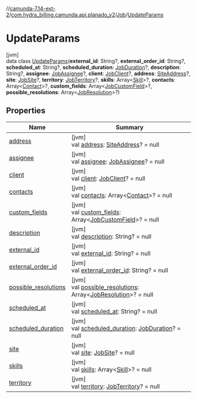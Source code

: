 //[camunda-7.14-ext-2](../../../../index.md)/[com.hydra_billing.camunda.api.planado_v2](../../index.md)/[Job](../index.md)/[UpdateParams](index.md)

# UpdateParams

[jvm]\
data class [UpdateParams](index.md)(**external_id**: String?, **external_order_id**: String?, **scheduled_at**: String?, **scheduled_duration**: [JobDuration](../../../com.hydra_billing.camunda.api.planado_v2.common_types.job/-job-duration/index.md)?, **description**: String?, **assignee**: [JobAssignee](../../../com.hydra_billing.camunda.api.planado_v2.common_types.job/-job-assignee/index.md)?, **client**: [JobClient](../../../com.hydra_billing.camunda.api.planado_v2.common_types.job/-job-client/index.md)?, **address**: [SiteAddress](../../../com.hydra_billing.camunda.api.planado_v2.common_types/-site-address/index.md)?, **site**: [JobSite](../../../com.hydra_billing.camunda.api.planado_v2.common_types.job/-job-site/index.md)?, **territory**: [JobTerritory](../../../com.hydra_billing.camunda.api.planado_v2.common_types.job/-job-territory/index.md)?, **skills**: Array<[Skill](../../../com.hydra_billing.camunda.api.planado_v2.common_types/-skill/index.md)>?, **contacts**: Array<[Contact](../../../com.hydra_billing.camunda.api.planado_v2.common_types/-contact/index.md)>?, **custom_fields**: Array<[JobCustomField](../../../com.hydra_billing.camunda.api.planado_v2.common_types.job/-job-custom-field/index.md)>?, **possible_resolutions**: Array<[JobResolution](../../../com.hydra_billing.camunda.api.planado_v2.common_types.job/-job-resolution/index.md)>?)

## Properties

| Name | Summary |
|---|---|
| [address](address.md) | [jvm]<br>val [address](address.md): [SiteAddress](../../../com.hydra_billing.camunda.api.planado_v2.common_types/-site-address/index.md)? = null |
| [assignee](assignee.md) | [jvm]<br>val [assignee](assignee.md): [JobAssignee](../../../com.hydra_billing.camunda.api.planado_v2.common_types.job/-job-assignee/index.md)? = null |
| [client](client.md) | [jvm]<br>val [client](client.md): [JobClient](../../../com.hydra_billing.camunda.api.planado_v2.common_types.job/-job-client/index.md)? = null |
| [contacts](contacts.md) | [jvm]<br>val [contacts](contacts.md): Array<[Contact](../../../com.hydra_billing.camunda.api.planado_v2.common_types/-contact/index.md)>? = null |
| [custom_fields](custom_fields.md) | [jvm]<br>val [custom_fields](custom_fields.md): Array<[JobCustomField](../../../com.hydra_billing.camunda.api.planado_v2.common_types.job/-job-custom-field/index.md)>? = null |
| [description](description.md) | [jvm]<br>val [description](description.md): String? = null |
| [external_id](external_id.md) | [jvm]<br>val [external_id](external_id.md): String? = null |
| [external_order_id](external_order_id.md) | [jvm]<br>val [external_order_id](external_order_id.md): String? = null |
| [possible_resolutions](possible_resolutions.md) | [jvm]<br>val [possible_resolutions](possible_resolutions.md): Array<[JobResolution](../../../com.hydra_billing.camunda.api.planado_v2.common_types.job/-job-resolution/index.md)>? = null |
| [scheduled_at](scheduled_at.md) | [jvm]<br>val [scheduled_at](scheduled_at.md): String? = null |
| [scheduled_duration](scheduled_duration.md) | [jvm]<br>val [scheduled_duration](scheduled_duration.md): [JobDuration](../../../com.hydra_billing.camunda.api.planado_v2.common_types.job/-job-duration/index.md)? = null |
| [site](site.md) | [jvm]<br>val [site](site.md): [JobSite](../../../com.hydra_billing.camunda.api.planado_v2.common_types.job/-job-site/index.md)? = null |
| [skills](skills.md) | [jvm]<br>val [skills](skills.md): Array<[Skill](../../../com.hydra_billing.camunda.api.planado_v2.common_types/-skill/index.md)>? = null |
| [territory](territory.md) | [jvm]<br>val [territory](territory.md): [JobTerritory](../../../com.hydra_billing.camunda.api.planado_v2.common_types.job/-job-territory/index.md)? = null |
